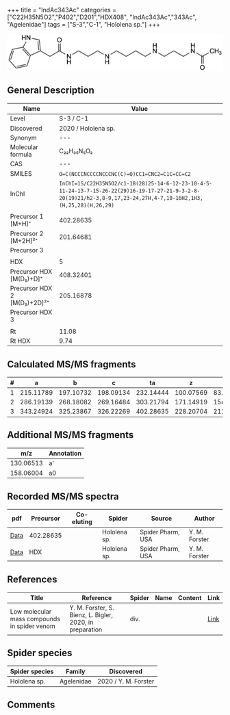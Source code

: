 +++
title = "IndAc343Ac"
categories = ["C22H35N5O2","P402","D201","HDX408",
"IndAc343Ac","343Ac",
"Agelenidae"]
tags = ["S-3","C-1",
"Hololena sp."]
+++

![](/img/IndAc343Ac.png)

## General Description

| Name                       | Value              |
|----------------------------|--------------------|
| Level                      | S-3 / C-1          |
| Discovered                 | 2020 / Hololena sp. |
| Synonym                    | ---                |
| Molecular formula          | C₂₂H₃₅N₅O₂                   |
| CAS                        | ---                |
| SMILES | `O=C(NCCCNCCCCNCCCNC(C)=O)CC1=CNC2=C1C=CC=C2`  |
| InChI  | `InChI=1S/C22H35N5O2/c1-18(28)25-14-6-12-23-10-4-5-11-24-13-7-15-26-22(29)16-19-17-27-21-9-3-2-8-20(19)21/h2-3,8-9,17,23-24,27H,4-7,10-16H2,1H3,(H,25,28)(H,26,29)`  |
|                            |                    |
| Precursor 1 [M+H]⁺         | 402.28635                   |
| Precursor 2 [M+2H]²⁺       | 201.64681                   |
| Precursor 3                |                    |
|                            |                    |
| HDX                        | 5                   |
| Precursor HDX   [M(D₅)+D]⁺   | 408.32401                   |
| Precursor HDX 2 [M(D₅)+2D]²⁺ | 205.16878                   |
| Precursor HDX 3            |                    |
|                            |                    |
| Rt                         | 11.08                   |
| Rt HDX                     | 9.74                   |

## Calculated MS/MS fragments

| # | a         | b         | c         | ta        | z         | y         | tz        |
|---|-----------|-----------|-----------|-----------|-----------|-----------|-----------|
| 1 | 215.11789 | 197.10732 | 198.09134 | 232.14444 | 100.07569 | 83.04914 | 117.10224 |
| 2 | 286.19139 | 268.18082 | 269.16484 | 303.21794 | 171.14919 | 154.12264 | 188.17574 |
| 3 | 343.24924 | 325.23867 | 326.22269 | 402.28635 | 228.20704 | 211.18049 | 245.23359 |

## Additional MS/MS fragments

| m/z | Annotation |
|-----|------------|
| 130.06513 | a'         |
| 158.06004 | a0         |

## Recorded MS/MS spectra

| pdf                                             | Precursor | Co-eluting | Spider      | Source                       | Author        |
|-------------------------------------------------|-----------|------------|-------------|------------------------------|---------------|
| [Data](/pdf/Hololena-sp/402_IndAc343Ac_Ho-sp.pdf) | 402.28635 |           | Hololena sp. | Spider Pharm, USA | Y. M. Forster |
| [Data](/pdf/Hololena-sp/402_IndAc343Ac_Ho-sp_HDX.pdf) | HDX |           | Hololena sp. | Spider Pharm, USA | Y. M. Forster |


## References

| Title | Reference | Spider | Name | Content | Link |
|-------|-----------|--------|------|---------|------|
| Low molecular mass compounds in spider venom      | Y. M. Forster, S. Bienz, L. Bigler, 2020, in preparation          | div.       |   |   | [Link](unknown) |

## Spider species

| Spider species     | Family     | Discovered           |
|--------------------|------------|----------------------|
| Hololena sp.       | Agelenidae | 2020 / Y. M. Forster |


## Comments